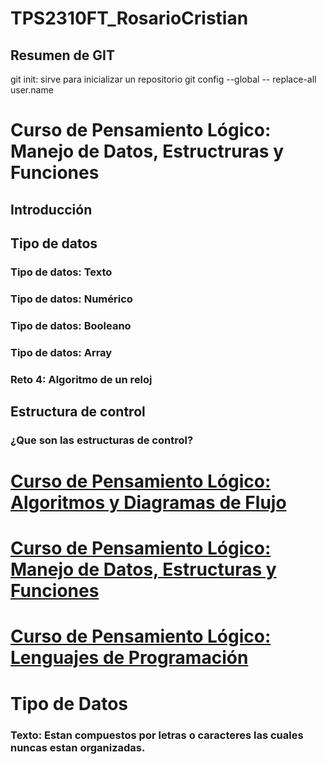 # TPS2310FT_RosarioCristian
## Resumen de GIT
git init: sirve para inicializar un repositorio
git config --global -- replace-all user.name 

# Curso de Pensamiento Lógico: Manejo de Datos, Estructruras y Funciones
## Introducción
## Tipo de datos
### Tipo de datos: Texto
### Tipo de datos: Numérico
### Tipo de datos: Booleano
### Tipo de datos: Array
### Reto 4: Algoritmo de un reloj
## Estructura de control
### ¿Que son las estructuras de control?

# [Curso de Pensamiento Lógico: Algoritmos y Diagramas de Flujo](https://platzi.com/cursos/pensamiento-logico/)

# [Curso de Pensamiento Lógico: Manejo de Datos, Estructuras y Funciones](https://platzi.com/cursos/pensamiento-logico-estructuras/)

# [Curso de Pensamiento Lógico: Lenguajes de Programación](https://platzi.com/cursos/pensamiento-logico-lenguajes/)

# Tipo de Datos  
### Texto: Estan compuestos por letras o caracteres las cuales nuncas estan organizadas.


